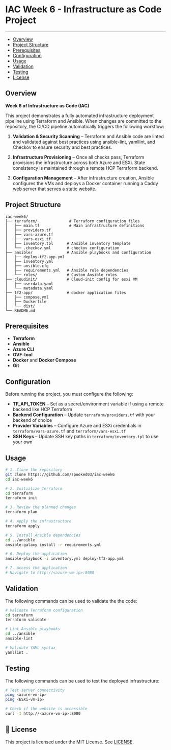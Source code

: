 # IAC Week 6 - Infrastructure as Code Project

---

- [Overview](#overview)
- [Project Structure](#project-structure)
- [Prerequisites](#prerequisites)
- [Configuration](#configuration)
- [Usage](#usage)
- [Validation](#validation)
- [Testing](#testing)
- [License](#license)

## Overview
**Week 6 of Infrastructure as Code (IAC)**

This project demonstrates a fully automated infrastructure deployment pipeline using Terraform and Ansible. When changes are committed to the repository, the CI/CD pipeline automatically triggers the following workflow:

1. **Validation & Security Scanning** – Terraform and Ansible code are linted and validated against best practices using ansible-lint, yamllint, and Checkov to ensure security and best practices.

2. **Infrastructure Provisioning** – Once all checks pass, Terraform provisions the infrastructure across both Azure and ESXi. State consistency is maintained through a remote HCP Terraform backend.

3. **Configuration Management** – After infrastructure creation, Ansible configures the VMs and deploys a Docker container running a Caddy web server that serves a static website.


## Project Structure

```
iac-week6/
├── terraform/              # Terraform configuration files
│   ├── main.tf             # Main infrastructure definitions
│   ├── providers.tf
│   ├── vars-azure.tf
│   ├── vars-esxi.tf
│   ├── inventory.tpl      # Ansible inventory template
│   └── .checkov.yml       # checkov configuration
├── ansible/               # Ansible playbooks and configuration
│   ├── deploy-tf2-app.yml
│   ├── inventory.yml
│   ├── ansible.cfg
│   ├── requirements.yml   # Ansible role dependencies
│   └── roles/             # Custom Ansible roles
├── cloudinit/             # Cloud-init config for esxi VM
│   ├── userdata.yaml
│   └── metadata.yaml
├── tf2-app/               # docker application files
│   ├── compose.yml
│   ├── Dockerfile
│   └── dist/
└── README.md
```


## Prerequisites

- **Terraform**
- **Ansible**
- **Azure CLI**
- **OVF-tool**
- **Docker** and **Docker Compose**
- **Git**


## Configuration

Before running the project, you must configure the following:

- **TF_API_TOKEN** – Set as a secret/environment variable if using a remote backend like HCP Terraform
- **Backend Configuration** – Update `terraform/providers.tf` with your backend of choice
- **Provider Variables** – Configure Azure and ESXi credentials in `terraform/vars-azure.tf` and `terraform/vars-esxi.tf`
- **SSH Keys** – Update SSH key paths in `terraform/inventory.tpl` to use your own


## Usage

```bash
# 1. Clone the repository
git clone https://github.com/spooked03/iac-week6
cd iac-week6

# 2. Initialize Terraform
cd terraform
terraform init

# 3. Review the planned changes
terraform plan

# 4. Apply the infrastructure
terraform apply

# 5. Install Ansible dependencies
cd ../ansible
ansible-galaxy install -r requirements.yml

# 6. Deploy the application
ansible-playbook -i inventory.yml deploy-tf2-app.yml

# 7. Access the application
# Navigate to http://<azure-vm-ip>:8080
```


## Validation

The following commands can be used to validate the the code:

```bash
# Validate Terraform configuration
cd terraform
terraform validate

# Lint Ansible playbooks
cd ../ansible
ansible-lint

# Validate YAML syntax
yamllint .
```

## Testing

The following commands can be used to test the deployed infrastructure:

```bash
# Test server connectivity
ping <azure-vm-ip>
ping <ESXi-vm-ip>

# Check if the website is accessible
curl -I http://<azure-vm-ip>:8080
```

## 📄 License

This project is licensed under the MIT License. See [LICENSE](LICENSE).
